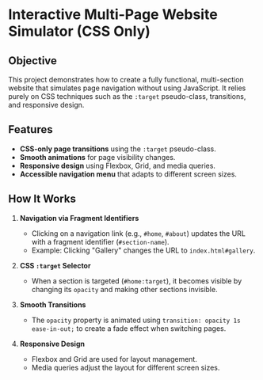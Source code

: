 # Interactive Multi-Page Website Simulator (CSS Only)

##  Objective
This project demonstrates how to create a fully functional, multi-section website that simulates page navigation without using JavaScript. It relies purely on CSS techniques such as the `:target` pseudo-class, transitions, and responsive design.

##  Features
- **CSS-only page transitions** using the `:target` pseudo-class.
- **Smooth animations** for page visibility changes.
- **Responsive design** using Flexbox, Grid, and media queries.
- **Accessible navigation menu** that adapts to different screen sizes.

##  How It Works
1. **Navigation via Fragment Identifiers**  
   - Clicking on a navigation link (e.g., `#home`, `#about`) updates the URL with a fragment identifier (`#section-name`).
   - Example: Clicking "Gallery" changes the URL to `index.html#gallery`.

2. **CSS `:target` Selector**  
   - When a section is targeted (`#home:target`), it becomes visible by changing its `opacity` and making other sections invisible.

3. **Smooth Transitions**  
   - The `opacity` property is animated using `transition: opacity 1s ease-in-out;` to create a fade effect when switching pages.

4. **Responsive Design**  
   - Flexbox and Grid are used for layout management.
   - Media queries adjust the layout for different screen sizes.